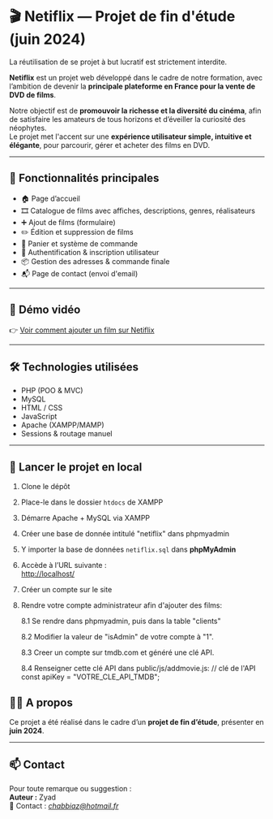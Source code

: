 # 🎬 Netiflix — Projet de fin d'étude (juin 2024)

La réutilisation de se projet à but lucratif est strictement interdite.


**Netiflix** est un projet web développé dans le cadre de notre formation, avec l’ambition de devenir la **principale plateforme en France pour la vente de DVD de films**.

Notre objectif est de **promouvoir la richesse et la diversité du cinéma**, afin de satisfaire les amateurs de tous horizons et d’éveiller la curiosité des néophytes.  
Le projet met l'accent sur une **expérience utilisateur simple, intuitive et élégante**, pour parcourir, gérer et acheter des films en DVD.

---

## 🌟 Fonctionnalités principales

- 🏠 Page d’accueil
- 🎞️ Catalogue de films avec affiches, descriptions, genres, réalisateurs
- ➕ Ajout de films (formulaire)
- ✏️ Édition et suppression de films
- 🛒 Panier et système de commande
- 🔐 Authentification & inscription utilisateur
- 📦 Gestion des adresses & commande finale
- 📬 Page de contact (envoi d'email)

---

## 🎥 Démo vidéo

👉 [Voir comment ajouter un film sur Netiflix](https://youtu.be/75KjeUcvAm8)

---

## 🛠️ Technologies utilisées

- PHP (POO & MVC)
- MySQL
- HTML / CSS
- JavaScript
- Apache (XAMPP/MAMP)
- Sessions & routage manuel

---

## 🚀 Lancer le projet en local

1. Clone le dépôt

2. Place-le dans le dossier `htdocs` de XAMPP

3. Démarre Apache + MySQL via XAMPP

4. Créer une base de donnée intitulé "netiflix" dans phpmyadmin

5. Y importer la base de données `netiflix.sql` dans **phpMyAdmin**

6. Accède à l’URL suivante :  
   [http://localhost/](http://localhost/)
   
7. Créer un compte sur le site

8. Rendre votre compte administrateur afin d'ajouter des films:

    8.1 Se rendre dans phpmyadmin, puis dans la table "clients"

    8.2 Modifier la valeur de "isAdmin" de votre compte à "1".
    
    8.3 Creer un compte sur tmdb.com et généré une clé API.
    
    8.4 Renseigner cette clé API dans public/js/addmovie.js:
        // clé de l'API
        const apiKey = "VOTRE_CLE_API_TMDB";



## 👨‍🎓 A propos

Ce projet a été réalisé dans le cadre d’un **projet de fin d’étude**, présenter en **juin 2024**.

---

## 📫 Contact

Pour toute remarque ou suggestion :  
**Auteur :** Zyad  
📧 Contact : *chabbiaz@hotmail.fr*
